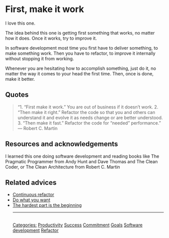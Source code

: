 # First, make it work

I love this one.
 
The idea behind this one is getting first something that works, no matter how it does. Once it works, try to improve it.
 
In software development most time you first have to deliver something, to make something work. Then you have to refactor, to improve it internally without stopping it from working.
 
Whenever you are hesitating how to accomplish something, just do it, no matter the way it comes to your head the first time. Then, once is done, make it better.

## Quotes

> “1. “First make it work.” You are out of business if it doesn’t work. 2. “Then make it right.” Refactor the code so that you and others can understand it and evolve it as needs change or are better understood. 3. “Then make it fast.” Refactor the code for “needed” performance.” — Robert C. Martin

## Resources and acknowledgements

I learned this one doing software development and reading books like The Pragmatic Programmer from Andy Hunt and Dave Thomas and The Clean Coder, or The Clean Architecture from Robert C. Martin

## Related advices

- [Continuous refactor](../Continuous%20refactor/index.md)
- [Do what you want](../Do%20what%20you%20want/index.md)
- [The hardest part is the beginning](../The%20hardest%20part%20is%20the%20beginning/index.md)<hr/><br/>[Categories:](../Categories/index.md) [Productivity](../Categories/Productivity.md) [Success](../Categories/Success.md) [Commitment](../Categories/Commitment.md) [Goals](../Categories/Goals.md) [Software development](../Categories/Software%20development.md) [Refactor](../Categories/Refactor.md)